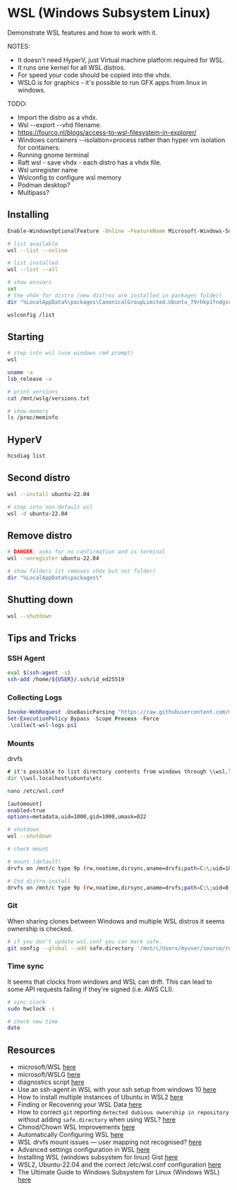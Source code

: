 # WSL (Windows Subsystem Linux)

Demonstrate WSL features and how to work with it.  

NOTES:

* It doesn't need HyperV, just Virtual machine platform required for WSL.  
* It runs one kernel for all WSL distros.  
* For speed your code should be copied into the vhdx.  
* WSLG is for graphics - it's possible to run GFX apps from linux in windows.  

TODO:

* Import the distro as a vhdx.  
* Wsl --export --vhd filename.  
* https://fourco.nl/blogs/access-to-wsl-filesystem-in-explorer/
* Windows containers --isolation=process rather than hyper vm isolation for containers.
* Running gnome terminal
* Raft wsl - save vhdx - each distro has a vhdx file.
* Wsl unregister name
* Wslconfig to configure wsl memory  
* Podman desktop?
* Multipass?

## Installing

```sh
Enable-WindowsOptionalFeature -Online -FeatureName Microsoft-Windows-Subsystem-Linux 

# list available 
wsl --list --online

# list installed
wsl --list --all 

# show envvars 
set
# the vhdx for distro (new distros are installed in packages folder)
dir "%LocalAppData%\packages\CanonicalGroupLimited.Ubuntu_79rhkp1fndgsc\localstate"

wslconfig /list
```

## Starting 

```sh
# step into wsl (use windows cmd prompt)
wsl

uname -a 
lsb_release -a 

# print versions
cat /mnt/wslg/versions.txt

# show memory
ls /proc/meminfo
```

## HyperV

```sh
hcsdiag list
```

## Second distro

```sh
wsl --install ubuntu-22.04

# step into non default wsl
wsl -d ubuntu-22.04
```

## Remove distro

```sh
# DANGER: asks for no confirmation and is terminal 
wsl --unregister ubuntu-22.04

# show folders (it removes vhdx but not folder)
dir "%LocalAppData%\packages\"
```

## Shutting down

```sh
wsl --shutdown
```

## Tips and Tricks

### SSH Agent

```sh
eval $(ssh-agent -s)
ssh-add /home/${USER}/.ssh/id_ed25519
```

### Collecting Logs

```ps1
Invoke-WebRequest -UseBasicParsing "https://raw.githubusercontent.com/microsoft/WSL/master/diagnostics/collect-wsl-logs.ps1" -OutFile collect-wsl-logs.ps1
Set-ExecutionPolicy Bypass -Scope Process -Force
.\collect-wsl-logs.ps1
```

### Mounts

drvfs 

```cmd
# it's possible to list directory contents from windows through \\wsl.localhost
dir \\wsl.localhost\ubuntu\etc
```

```sh
nano /etc/wsl.conf

[automount]
enabled=true
options=metadata,uid=1000,gid=1000,umask=022

# shutdown 
wsl --shutdown

# check mount

# mount (default)
drvfs on /mnt/c type 9p (rw,noatime,dirsync,aname=drvfs;path=C:\;uid=1000;gid=1000;symlinkroot=/mnt/,mmap,access=client,msize=262144,trans=virtio)

# 2nd distro install
drvfs on /mnt/c type 9p (rw,noatime,dirsync,aname=drvfs;path=C:\;uid=0;gid=0;symlinkroot=/mnt/,mmap,access=client,msize=262144,trans=virtio)
```

### Git

When sharing clones between Windows and multiple WSL distros it seems ownership is checked.  

```sh
# if you don't update wsl.conf you can mark safe.  
git config --global --add safe.directory '/mnt/c/Users/myuser/source/repos/myrepo'
```

### Time sync

It seems that clocks from windows and WSL can drift.  This can lead to some API requests failing if they're signed (i.e. AWS CLI).

```sh
# sync clock
sudo hwclock -s

# check new time
date
```

## Resources

* microsoft/WSL [here](https://github.com/microsoft/WSL)
* microsoft/WSLG [here](https://github.com/microsoft/wslg)
* diagnostics script [here](https://github.com/Microsoft/WSL/blob/master/diagnostics/collect-wsl-logs.ps1)
* Use an ssh-agent in WSL with your ssh setup from windows 10 [here](https://pscheit.medium.com/use-an-ssh-agent-in-wsl-with-your-ssh-setup-in-windows-10-41756755993e)
* How to install multiple instances of Ubuntu in WSL2 [here](https://cloudbytes.dev/snippets/how-to-install-multiple-instances-of-ubuntu-in-wsl2)
* Finding or Recovering your WSL Data [here](https://christopherkibble.com/posts/wsl-vhdx-recovery/)
* How to correct `git` reporting `detected dubious ownership in repository` without adding `safe.directory` when using WSL? [here](https://stackoverflow.com/questions/73485958/how-to-correct-git-reporting-detected-dubious-ownership-in-repository-withou)
* Chmod/Chown WSL Improvements [here](https://devblogs.microsoft.com/commandline/chmod-chown-wsl-improvements/)  
* Automatically Configuring WSL [here](https://devblogs.microsoft.com/commandline/automatically-configuring-wsl/)  
* WSL drvfs mount issues — user mapping not recognised? [here](https://superuser.com/questions/1439265/wsl-drvfs-mount-issues-user-mapping-not-recognised)
* Advanced settings configuration in WSL [here](https://learn.microsoft.com/en-us/windows/wsl/wsl-config#configure-per-distro-launch-settings-with-wslconf)
* Installing WSL (windows subsystem for linux) Gist [here](https://gist.github.com/ecarlson94/283102ffd2f2473d41e7c9965be8fdd4)
* WSL2, Ubuntu-22.04 and the correct /etc/wsl.conf configuration [here](https://basila.medium.com/wsl2-ubuntu-22-04-and-the-correct-etc-wsl-conf-configuration-d332af95d770)  
* The Ultimate Guide to Windows Subsystem for Linux (Windows WSL) [here](https://adamtheautomator.com/windows-subsystem-for-linux/)  
